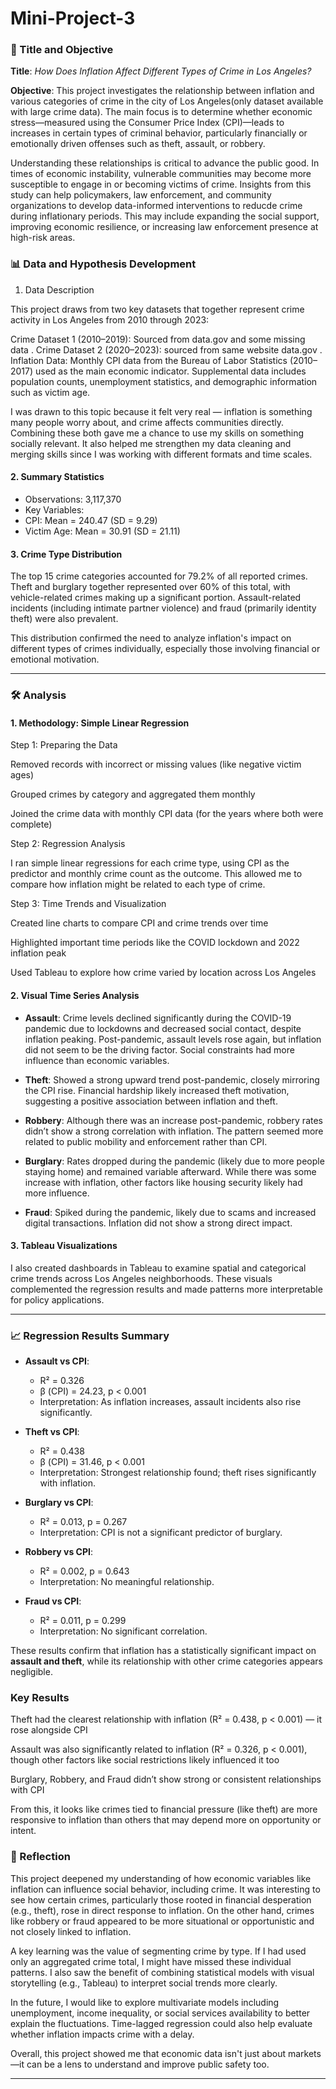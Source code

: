 # Mini-Project-3


### 📌 Title and Objective

**Title**: *How Does Inflation Affect Different Types of Crime in Los Angeles?*

**Objective**:
This project investigates the relationship between inflation and various categories of crime in the city of Los Angeles(only dataset available with large crime data). The main focus is to determine whether economic stress—measured using the Consumer Price Index (CPI)—leads to increases in certain types of criminal behavior, particularly financially or emotionally driven offenses such as theft, assault, or robbery.

Understanding these relationships is critical to advance the public good. In times of economic instability, vulnerable communities may become more susceptible to engage in or becoming victims of crime. Insights from this study can help policymakers, law enforcement, and community organizations to develop  data-informed interventions to reducde crime during inflationary periods. This may include expanding the social support, improving economic resilience, or increasing law enforcement presence at high-risk areas.



### 📊 Data and Hypothesis Development

1. Data Description

This project draws from two key datasets that together represent crime activity in Los Angeles from 2010 through 2023:

Crime Dataset 1 (2010–2019): Sourced from data.gov and some missing data .
Crime Dataset 2 (2020–2023): sourced from same website data.gov .
Inflation Data: Monthly CPI data from the Bureau of Labor Statistics (2010–2017) used as the main economic indicator.
Supplemental data includes population counts, unemployment statistics, and demographic information such as victim age.

I was drawn to this topic because it felt very real — inflation is something many people worry about, and crime affects communities directly. Combining these both gave me a chance to use my skills on something socially relevant. It also helped me strengthen my data cleaning and merging skills since I was working with different formats and time scales.

#### 2. Summary Statistics

* Observations: 3,117,370
* Key Variables:
* CPI: Mean = 240.47 (SD = 9.29)
* Victim Age: Mean = 30.91 (SD = 21.11)


#### 3. Crime Type Distribution

The top 15 crime categories accounted for 79.2% of all reported crimes. Theft and burglary together represented over 60% of this total, with vehicle-related crimes making up a significant portion. Assault-related incidents (including intimate partner violence) and fraud (primarily identity theft) were also prevalent.

This distribution confirmed the need to analyze inflation's impact on different types of crimes individually, especially those involving financial or emotional motivation.

---

### 🛠️ Analysis

#### 1. Methodology: Simple Linear Regression

Step 1: Preparing the Data

Removed records with incorrect or missing values (like negative victim ages)

Grouped crimes by category and aggregated them monthly

Joined the crime data with monthly CPI data (for the years where both were complete)

Step 2: Regression Analysis

I ran simple linear regressions for each crime type, using CPI as the predictor and monthly crime count as the outcome. This allowed me to compare how inflation might be related to each type of crime.

Step 3: Time Trends and Visualization

Created line charts to compare CPI and crime trends over time

Highlighted important time periods like the COVID lockdown and 2022 inflation peak

Used Tableau to explore how crime varied by location across Los Angeles

#### 2. Visual Time Series Analysis

* **Assault**: Crime levels declined significantly during the COVID-19 pandemic due to lockdowns and decreased social contact, despite inflation peaking. Post-pandemic, assault levels rose again, but inflation did not seem to be the driving factor. Social constraints had more influence than economic variables.

* **Theft**: Showed a strong upward trend post-pandemic, closely mirroring the CPI rise. Financial hardship likely increased theft motivation, suggesting a positive association between inflation and theft.

* **Robbery**: Although there was an increase post-pandemic, robbery rates didn’t show a strong correlation with inflation. The pattern seemed more related to public mobility and enforcement rather than CPI.

* **Burglary**: Rates dropped during the pandemic (likely due to more people staying home) and remained variable afterward. While there was some increase with inflation, other factors like housing security likely had more influence.

* **Fraud**: Spiked during the pandemic, likely due to scams and increased digital transactions. Inflation did not show a strong direct impact.

#### 3. Tableau Visualizations

I also created dashboards in Tableau to examine spatial and categorical crime trends across Los Angeles neighborhoods. These visuals complemented the regression results and made patterns more interpretable for policy applications.

---

### 📈 Regression Results Summary

* **Assault vs CPI**:

  * R² = 0.326
  * β (CPI) = 24.23, p < 0.001
  * Interpretation: As inflation increases, assault incidents also rise significantly.

* **Theft vs CPI**:

  * R² = 0.438
  * β (CPI) = 31.46, p < 0.001
  * Interpretation: Strongest relationship found; theft rises significantly with inflation.

* **Burglary vs CPI**:

  * R² = 0.013, p = 0.267
  * Interpretation: CPI is not a significant predictor of burglary.

* **Robbery vs CPI**:

  * R² = 0.002, p = 0.643
  * Interpretation: No meaningful relationship.

* **Fraud vs CPI**:

  * R² = 0.011, p = 0.299
  * Interpretation: No significant correlation.

These results confirm that inflation has a statistically significant impact on **assault and theft**, while its relationship with other crime categories appears negligible.

###  Key Results

Theft had the clearest relationship with inflation (R² = 0.438, p < 0.001) — it rose alongside CPI

Assault was also significantly related to inflation (R² = 0.326, p < 0.001), though other factors like social restrictions likely influenced it too

Burglary, Robbery, and Fraud didn’t show strong or consistent relationships with CPI

From this, it looks like crimes tied to financial pressure (like theft) are more responsive to inflation than others that may depend more on opportunity or intent.

### 💬 Reflection

This project deepened my understanding of how economic variables like inflation can influence social behavior, including crime. It was interesting to see how certain crimes, particularly those rooted in financial desperation (e.g., theft), rose in direct response to inflation. On the other hand, crimes like robbery or fraud appeared to be more situational or opportunistic and not closely linked to inflation.

A key learning was the value of segmenting crime by type. If I had used only an aggregated crime total, I might have missed these individual patterns. I also saw the benefit of combining statistical models with visual storytelling (e.g., Tableau) to interpret social trends more clearly.

In the future, I would like to explore multivariate models including unemployment, income inequality, or social services availability to better explain the fluctuations. Time-lagged regression could also help evaluate whether inflation impacts crime with a delay.

Overall, this project showed me that economic data isn't just about markets—it can be a lens to understand and improve public safety too.

---
